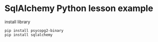 # SqlAlchemy Python lesson example  
      
install library   
        
```
pip install psycopg2-binary   
pip install sqlalchemy  
``` 
   
  
 
 
